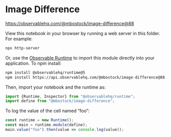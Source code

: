 # Image Difference

https://observablehq.com/@mbostock/image-difference@88

View this notebook in your browser by running a web server in this folder. For
example:

~~~sh
npx http-server
~~~

Or, use the [Observable Runtime](https://github.com/observablehq/runtime) to
import this module directly into your application. To npm install:

~~~sh
npm install @observablehq/runtime@5
npm install https://api.observablehq.com/@mbostock/image-difference@88.tgz?v=3
~~~

Then, import your notebook and the runtime as:

~~~js
import {Runtime, Inspector} from "@observablehq/runtime";
import define from "@mbostock/image-difference";
~~~

To log the value of the cell named “foo”:

~~~js
const runtime = new Runtime();
const main = runtime.module(define);
main.value("foo").then(value => console.log(value));
~~~
